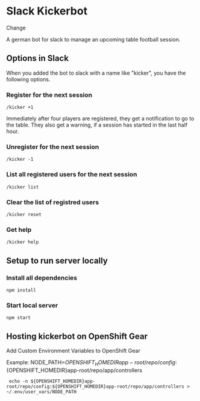 # Slack Kickerbot

Change

A german bot for slack to manage an upcoming table football session.

## Options in Slack
When you added the bot to slack with a name like "kicker", you have the following options.
### Register for the next session
```
/kicker +1
```
Immediately after four players are registered, they get a notification to go to the table.
They also get a warning, if a session has started in the last half hour.
### Unregister for the next session
```
/kicker -1
```
### List all registered users for the next session
```
/kicker list
```
### Clear the list of registred users
```
/kicker reset
```
### Get help
```
/kicker help
```

## Setup to run server locally
### Install all dependencies
```
npm install
```
### Start local server
```
npm start
```

## Hosting kickerbot on OpenShift Gear

Add Custom Environment Variables to OpenShift Gear

Example: NODE_PATH=${OPENSHIFT_HOMEDIR}app-root/repo/config:${OPENSHIFT_HOMEDIR}app-root/repo/app/controllers

	 echo -n ${OPENSHIFT_HOMEDIR}app-root/repo/config:${OPENSHIFT_HOMEDIR}app-root/repo/app/controllers > ~/.env/user_vars/NODE_PATH


